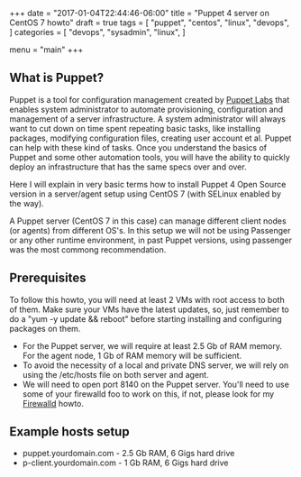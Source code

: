 +++
date = "2017-01-04T22:44:46-06:00"
title = "Puppet 4 server on CentOS 7 howto"
draft = true
tags = [
     "puppet",
     "centos",
     "linux",
     "devops",
]
categories = [
    "devops",
    "sysadmin",
    "linux",
]

menu = "main" 
+++

## What is Puppet?

Puppet is a tool for configuration management created by [Puppet Labs](https://puppet.com/) that enables system administrator to automate provisioning, configuration and management of a server infrastructure. A system administrator will always want to cut down on time spent repeating basic tasks, like installing packages, modifying configuration files, creating user account et al. Puppet can help with these kind of tasks. 
Once you understand the basics of Puppet and some other automation tools, you will have the ability to quickly deploy an infrastructure that has the same specs over and over. 

Here I will explain in very basic terms how to install Puppet 4 Open Source version in a server/agent setup using CentOS 7 (with SELinux enabled by the way). 

A Puppet server (CentOS 7 in this case) can manage different client nodes (or agents) from different OS's. In this setup we will not be using Passenger or any other runtime environment, in past Puppet versions, using passenger was the most commong recommendation. 


## Prerequisites

To follow this howto, you will need at least 2 VMs with root access to both of them. Make sure your VMs have the latest updates, so, just remember to do a "yum -y update && reboot" before starting installing and configuring packages on them. 

 * For the Puppet server, we will require at least 2.5 Gb of RAM memory. For the agent node, 1 Gb of RAM memory will be sufficient.  
 * To avoid the necessity of a local and private DNS server, we will rely on using the /etc/hosts file on both server and agent. 
 * We will need to open port 8140 on the Puppet server. You'll need to use some of your firewalld foo to work on this, if not, please look for my [Firewalld](http://http://informatux.net/blog/a%C3%B1o-nuevo-blog-nuevo/) howto.


## Example hosts setup

 * puppet.yourdomain.com		  -  2.5 Gb RAM, 6 Gigs hard drive
 * p-client.yourdomain.com	  -  1 Gb RAM, 6 Gigs hard drive


